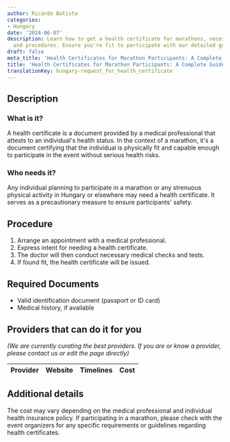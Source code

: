 ```yaml
---
author: Ricardo Batista
categories:
- Hungary
date: '2024-06-07'
description: Learn how to get a health certificate for marathons, necessary documents,
  and procedures. Ensure you're fit to participate with our detailed guide.
draft: false
meta_title: 'Health Certificates for Marathon Participants: A Complete Guide'
title: 'Health Certificates for Marathon Participants: A Complete Guide'
translationKey: hungary-request_for_health_certificate
---
```


## Description
### What is it?
A health certificate is a document provided by a medical professional that attests to an individual's health status. In the context of a marathon, it's a document certifying that the individual is physically fit and capable enough to participate in the event without serious health risks.

### Who needs it?
Any individual planning to participate in a marathon or any strenuous physical activity in Hungary or elsewhere may need a health certificate. It serves as a precautionary measure to ensure participants' safety.

## Procedure

1. Arrange an appointment with a medical professional. 
2. Express intent for needing a health certificate. 
3. The doctor will then conduct necessary medical checks and tests. 
4. If found fit, the health certificate will be issued.

## Required Documents

* Valid identification document (passport or ID card)
* Medical history, if available

## Providers that can do it for you

_(We are currently curating the best providers. If you are or know a provider, please contact us or edit the page directly)_

| Provider        |     Website     |     Timelines    |       Cost      |
| --------------- | --------------- |  :-------------: | :-------------: |

## Additional details

The cost may vary depending on the medical professional and individual health insurance policy. If participating in a marathon, please check with the event organizers for any specific requirements or guidelines regarding health certificates.